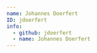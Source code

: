 ```yaml
---
name: Johannes Doerfert
ID: jdoerfert
info:
  - github: jdoerfert
  - name: Johannes Doerfert
---
```



